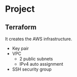 # Project

## Terraform

It creates the AWS infrastructure.

- Key pair
- VPC
  - 2 public subnets
  - IPv4 auto assignment
- SSH security group